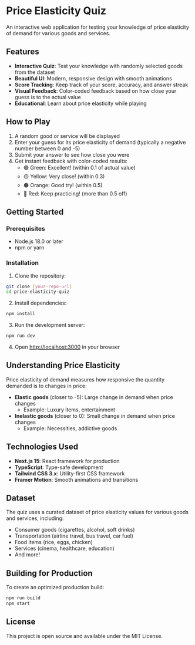 # Price Elasticity Quiz

An interactive web application for testing your knowledge of price elasticity of demand for various goods and services.

## Features

- **Interactive Quiz**: Test your knowledge with randomly selected goods from the dataset
- **Beautiful UI**: Modern, responsive design with smooth animations
- **Score Tracking**: Keep track of your score, accuracy, and answer streak
- **Visual Feedback**: Color-coded feedback based on how close your guess is to the actual value
- **Educational**: Learn about price elasticity while playing

## How to Play

1. A random good or service will be displayed
2. Enter your guess for its price elasticity of demand (typically a negative number between 0 and -5)
3. Submit your answer to see how close you were
4. Get instant feedback with color-coded results:
   - 🟢 Green: Excellent! (within 0.1 of actual value)
   - 🟡 Yellow: Very close! (within 0.3)
   - 🟠 Orange: Good try! (within 0.5)
   - 🔴 Red: Keep practicing! (more than 0.5 off)

## Getting Started

### Prerequisites

- Node.js 18.0 or later
- npm or yarn

### Installation

1. Clone the repository:
```bash
git clone [your-repo-url]
cd price-elasticity-quiz
```

2. Install dependencies:
```bash
npm install
```

3. Run the development server:
```bash
npm run dev
```

4. Open [http://localhost:3000](http://localhost:3000) in your browser

## Understanding Price Elasticity

Price elasticity of demand measures how responsive the quantity demanded is to changes in price:

- **Elastic goods** (closer to -5): Large change in demand when price changes
  - Example: Luxury items, entertainment
- **Inelastic goods** (closer to 0): Small change in demand when price changes
  - Example: Necessities, addictive goods

## Technologies Used

- **Next.js 15**: React framework for production
- **TypeScript**: Type-safe development
- **Tailwind CSS 3.x**: Utility-first CSS framework
- **Framer Motion**: Smooth animations and transitions

## Dataset

The quiz uses a curated dataset of price elasticity values for various goods and services, including:
- Consumer goods (cigarettes, alcohol, soft drinks)
- Transportation (airline travel, bus travel, car fuel)
- Food items (rice, eggs, chicken)
- Services (cinema, healthcare, education)
- And more!

## Building for Production

To create an optimized production build:

```bash
npm run build
npm start
```

## License

This project is open source and available under the MIT License.